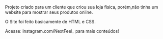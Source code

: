 Projeto criado para um cliente que criou sua loja fisica, porém,não tinha um website para mostrar seus produtos online. 

O Site foi feito basicamente de HTML e CSS.

Acesse: instagram.com/NextFeel_ para mais conteúdos! 
